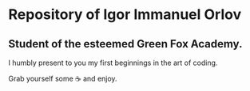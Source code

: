 # Repository of Igor Immanuel Orlov 
## Student of the esteemed Green Fox Academy. 

I humbly present to you my first beginnings in the art of coding.

Grab yourself some :coffee: and enjoy.
